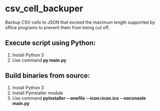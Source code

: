 # csv_cell_backuper
Backup CSV cells to JSON that exceed the maximum length supported by office programs to prevent them from being cut off.

## Execute script using Python:

1. Install Python 3
2. Use command **py main.py**

## Build binaries from source:

1. Install Python 3
2. Install Pyinstaller module
3. Use command **pyinstaller --onefile --icon=icon.ico --noconsole main.py**
